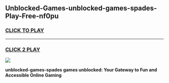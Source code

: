 
## Unblocked-Games-unblocked-games-spades-Play-Free-nf0pu
<h3>
<a href="https://premium76.site?title=unblocked-games-spades&ref=09A">CLICK TO PLAY</a></h3>
<hr>

<h3>
<a href="https://premium76.site?title=unblocked-games-spades&ref=09A">CLICK 2 PLAY</a>
  
</h3>

<a href="https://premium76.site?title=unblocked-games-spades&ref=09A"><img src="https://clearcache.store/games.png"></a>


**unblocked-games-spades games unblocked: Your Gateway to Fun and Accessible Online Gaming**
